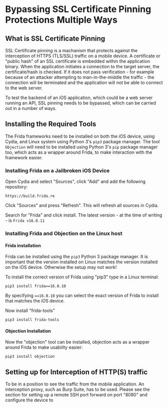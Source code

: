 # Bypassing SSL Certificate Pinning Protections Multiple Ways

## What is SSL Certificate Pinning

SSL Certificate pinning is a machanism that protects against the interception of HTTPS (TLS/SSL) traffic on a mobile device. A certificate or "public hash" of an SSL certificate is embedded within the application binary. When the application initiates a connection to the target server, the certificate/hash is checked. If it does not pass verification - for example because of an attacker attempting to man-in-the-middle the traffic - the connection will be terminated and the application will not be able to connect to the web server.

To test the backend of an iOS application, which could be a web server running an API, SSL pinning needs to be bypassed, which can be carried out in a number of ways.

## Installing the Required Tools

The Frida frameworks need to be installed on both the iOS device, using Cydia, and Linux system using Python 3's `pip3` package manager. The tool `Objection` will need to be installed using Python 3's `pip` package manager too, which acts as a wrapper around Frida, to make interaction with the framework easier.

### Installing Frida on a Jailbroken iOS Device

Open Cydia and select "Sources", click "Add" and add the following repository:

`https://build.frida.re`

Click "Sources" and press  "Refresh". This will refresh all sources in Cydia. 

Search for "Frida" and click install. The latest version - at the time of writing - is `Frida v16.0.11`

### Installing Frida and Objection on the Linux host

#### Frida installation

Frida can be installed using the `pip3` Python 3 package manager. It is important that the version installed on Linux matches the version installed on the iOS device. Otherwise the setup may not work!

To install the correct version of Frida using "pip3" type in a Linux terminal:

`pip3 install frida==16.0.10`

By specifying `==16.0.10` you can select the exact version of Frida to install that matches the iOS device.

Now install "frida-tools"

`pip3 install frida-tools`

#### Objection Installation

Now the "objection" tool can be installed, objection acts as a wrapper around Frida to make usability easier:

`pip3 install objection`


## Setting up for Interception of HTTP(S) traffic

To be in a position to see the traffic from the mobile application. An interception proxy, such as Burp Suite, has to be used. Please see the section []() for setting up a remote SSH port forward on port "8080" and configure the device to 
